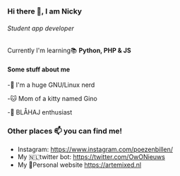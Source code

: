 ### Hi there 👋, I am Nicky 

###### Student app developer
Currently I'm learning:books:  __Python, PHP & JS__ 

#### Some stuff about me
-:penguin: I'm a huge GNU/Linux nerd

-:cat: Mom of a kitty named Gino

-:shark: BLÅHAJ enthusiast



### Other places 📫 you can find me! 
* Instagram: https://www.instagram.com/poezenbillen/
* My :netherlands:twitter bot: https://twitter.com/OwONieuws
* My :satellite:Personal website https://artemixed.nl
